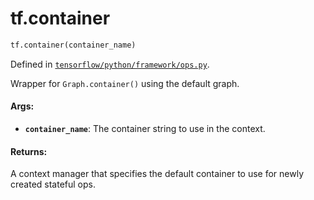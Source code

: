<div itemscope itemtype="http://developers.google.com/ReferenceObject">
<meta itemprop="name" content="tf.container" />
<meta itemprop="path" content="Stable" />
</div>

# tf.container

``` python
tf.container(container_name)
```



Defined in [`tensorflow/python/framework/ops.py`](/code/stable/tensorflow/python/framework/ops.py).

Wrapper for `Graph.container()` using the default graph.

#### Args:

* <b>`container_name`</b>: The container string to use in the context.


#### Returns:

A context manager that specifies the default container to use for newly
created stateful ops.